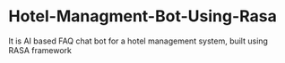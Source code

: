 # Hotel-Managment-Bot-Using-Rasa
It is AI based FAQ chat bot for a hotel management system, built using RASA framework 
